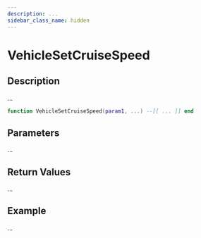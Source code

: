 ```yaml
---
description: ...
sidebar_class_name: hidden
---
```


# VehicleSetCruiseSpeed

## Description

...

```lua
function VehicleSetCruiseSpeed(param1, ...) --[[ ... ]] end
```

## Parameters

...

## Return Values

...

## Example

...

